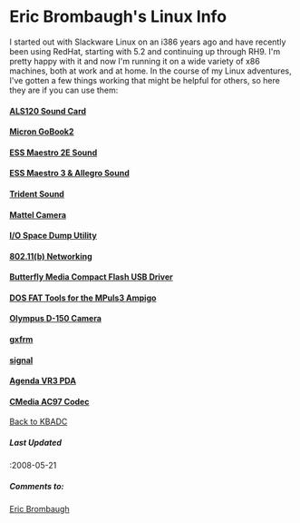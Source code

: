 #  **Eric Brombaugh's Linux Info**


 I started out with Slackware Linux on an i386 years ago and have recently 
been using RedHat, starting with 5.2 and continuing up through RH9. I'm pretty
happy with it and now I'm running it on a wide variety of x86 machines, both
at work and at home. 
In the course of my Linux adventures, I've gotten a few things working 
that might be helpful for others, so here they are if you can use them: 


####  [ALS120 Sound Card](als120.md)


####  [Micron GoBook2](gobook2.md)


####  [ESS Maestro 2E Sound](m2e.md)


####  [ESS Maestro 3 & Allegro Sound](m3.md)


####  [Trident Sound](trident.md)


####  [Mattel Camera](mattel_cam.md)


####  [I/O Space Dump Utility](iodump.md)


####  **[802.11(b) Networking](80211b.md)**


####  [Butterfly Media Compact Flash USB Driver](butterfly.md)


####  [DOS FAT Tools for the MPuls3 Ampigo](fattools.md)


####  [Olympus D-150 Camera](d150.md)


####  [**gxfrm**](gxfrm.md)


####  [**signal**](signal.md)


####  [**Agenda VR3 PDA**](agenda.md)


####  [**CMedia AC97 Codec**](cmedia.md)


  

[Back to KBADC](..)
#####  **Last Updated**


 :2008-05-21
#####  **Comments to:**


[Eric Brombaugh](mailto:ebrombaugh1@cox.net)   



